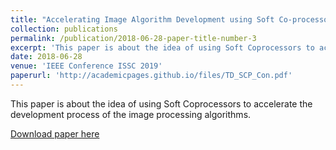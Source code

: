 ```yaml
---
title: "Accelerating Image Algorithm Development using Soft Co-processors on FPGAs"
collection: publications
permalink: /publication/2018-06-28-paper-title-number-3
excerpt: 'This paper is about the idea of using Soft Coprocessors to accelerate the development process of the image processing algorithms.'
date: 2018-06-28
venue: 'IEEE Conference ISSC 2019'
paperurl: 'http://academicpages.github.io/files/TD_SCP_Con.pdf'
---
```

This paper is about the idea of using Soft Coprocessors to accelerate the development process of the image processing algorithms.

[Download paper here](http://academicpages.github.io/files/TD_SCP_Con.pdf)